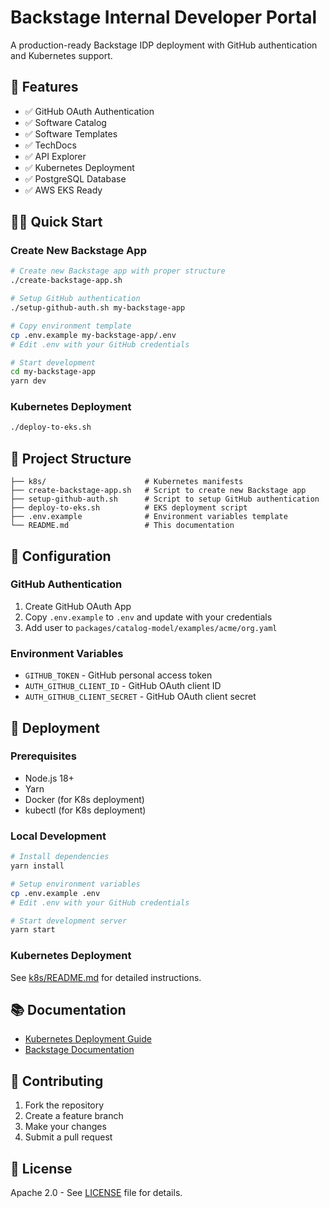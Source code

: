 # Backstage Internal Developer Portal

A production-ready Backstage IDP deployment with GitHub authentication and Kubernetes support.

## 🚀 Features

- ✅ GitHub OAuth Authentication
- ✅ Software Catalog
- ✅ Software Templates
- ✅ TechDocs
- ✅ API Explorer
- ✅ Kubernetes Deployment
- ✅ PostgreSQL Database
- ✅ AWS EKS Ready

## 🏃‍♂️ Quick Start

### Create New Backstage App

```bash
# Create new Backstage app with proper structure
./create-backstage-app.sh

# Setup GitHub authentication
./setup-github-auth.sh my-backstage-app

# Copy environment template
cp .env.example my-backstage-app/.env
# Edit .env with your GitHub credentials

# Start development
cd my-backstage-app
yarn dev
```

### Kubernetes Deployment

```bash
./deploy-to-eks.sh
```

## 📁 Project Structure

```
├── k8s/                      # Kubernetes manifests
├── create-backstage-app.sh   # Script to create new Backstage app
├── setup-github-auth.sh      # Script to setup GitHub authentication
├── deploy-to-eks.sh          # EKS deployment script
├── .env.example              # Environment variables template
└── README.md                 # This documentation
```

## 🔧 Configuration

### GitHub Authentication

1. Create GitHub OAuth App
2. Copy `.env.example` to `.env` and update with your credentials
3. Add user to `packages/catalog-model/examples/acme/org.yaml`

### Environment Variables

- `GITHUB_TOKEN` - GitHub personal access token
- `AUTH_GITHUB_CLIENT_ID` - GitHub OAuth client ID
- `AUTH_GITHUB_CLIENT_SECRET` - GitHub OAuth client secret

## 🚀 Deployment

### Prerequisites

- Node.js 18+
- Yarn
- Docker (for K8s deployment)
- kubectl (for K8s deployment)

### Local Development

```bash
# Install dependencies
yarn install

# Setup environment variables
cp .env.example .env
# Edit .env with your GitHub credentials

# Start development server
yarn start
```

### Kubernetes Deployment

See [k8s/README.md](k8s/README.md) for detailed instructions.

## 📚 Documentation

- [Kubernetes Deployment Guide](k8s/README.md)
- [Backstage Documentation](https://backstage.io/docs/)

## 🤝 Contributing

1. Fork the repository
2. Create a feature branch
3. Make your changes
4. Submit a pull request

## 📄 License

Apache 2.0 - See [LICENSE](LICENSE) file for details.
